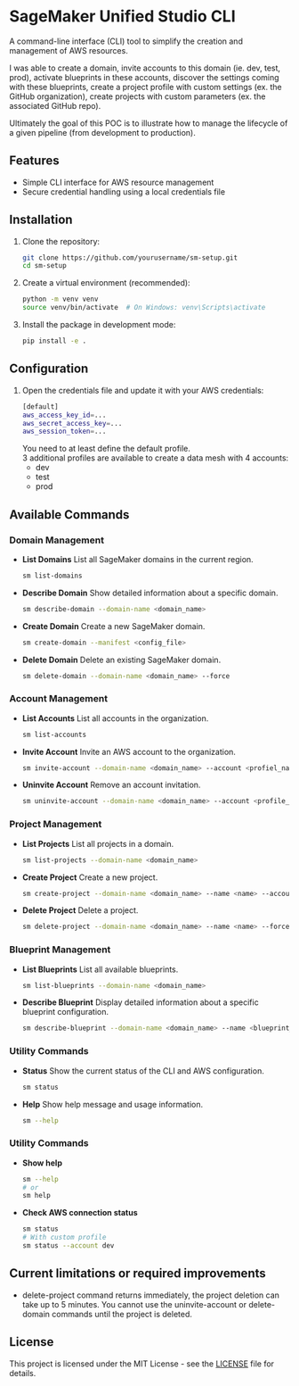 # SageMaker Unified Studio CLI

A command-line interface (CLI) tool to simplify the creation and management of AWS resources.  

I was able to create a domain, invite accounts to this domain (ie. dev, test, prod), activate blueprints in these accounts, discover the settings coming with these blueprints, create a project profile with custom settings (ex. the GitHub organization), create projects with custom parameters (ex. the associated GitHub repo).

Ultimately the goal of this POC is to illustrate how to manage the lifecycle of a given pipeline (from development to production). 

## Features

- Simple CLI interface for AWS resource management
- Secure credential handling using a local credentials file

## Installation

1. Clone the repository:
   ```bash
   git clone https://github.com/yourusername/sm-setup.git
   cd sm-setup
   ```

2. Create a virtual environment (recommended):
   ```bash
   python -m venv venv
   source venv/bin/activate  # On Windows: venv\Scripts\activate
   ```

3. Install the package in development mode:
   ```bash
   pip install -e .
   ```

## Configuration

1. Open the credentials file and update it with your AWS credentials:
   ```bash
   [default]
   aws_access_key_id=...
   aws_secret_access_key=...
   aws_session_token=...
   ```
   You need to at least define the default profile.  
   3 additional profiles are available to create a data mesh with 4 accounts:
   - dev
   - test
   - prod

## Available Commands

### Domain Management

- **List Domains**
  List all SageMaker domains in the current region.
  ```bash
  sm list-domains
  ```

- **Describe Domain**
  Show detailed information about a specific domain.
  ```bash
  sm describe-domain --domain-name <domain_name>
  ```

- **Create Domain**
  Create a new SageMaker domain.
  ```bash
  sm create-domain --manifest <config_file>
  ```

- **Delete Domain**
  Delete an existing SageMaker domain.
  ```bash
  sm delete-domain --domain-name <domain_name> --force
  ```

### Account Management

- **List Accounts**
  List all accounts in the organization.
  ```bash
  sm list-accounts
  ```

- **Invite Account**
  Invite an AWS account to the organization.
  ```bash
  sm invite-account --domain-name <domain_name> --account <profiel_namne>
  ```

- **Uninvite Account**
  Remove an account invitation.
  ```bash
  sm uninvite-account --domain-name <domain_name> --account <profile_name>
  ```

### Project Management

- **List Projects**
  List all projects in a domain.
  ```bash
  sm list-projects --domain-name <domain_name>
  ```

- **Create Project**
  Create a new project.
  ```bash
  sm create-project --domain-name <domain_name> --name <name> --account <profile_name>
  ```

- **Delete Project**
  Delete a project.
  ```bash
  sm delete-project --domain-name <domain_name> --name <name> --force
  ```

### Blueprint Management

- **List Blueprints**
  List all available blueprints.
  ```bash
  sm list-blueprints --domain-name <domain_name>
  ```

- **Describe Blueprint**
  Display detailed information about a specific blueprint configuration.
  ```bash
  sm describe-blueprint --domain-name <domain_name> --name <blueprint_name>
  ```

### Utility Commands

- **Status**
  Show the current status of the CLI and AWS configuration.
  ```bash
  sm status
  ```

- **Help**
  Show help message and usage information.
  ```bash
  sm --help
  ```

### Utility Commands

- **Show help**
  ```bash
  sm --help
  # or
  sm help
  ```

- **Check AWS connection status**
  ```bash
  sm status
  # With custom profile
  sm status --account dev
  ```

## Current limitations or required improvements
- delete-project command returns immediately, the project deletion can take up to 5 minutes. You cannot use the uninvite-account or delete-domain commands until the project is deleted.

## License

This project is licensed under the MIT License - see the [LICENSE](LICENSE) file for details.
